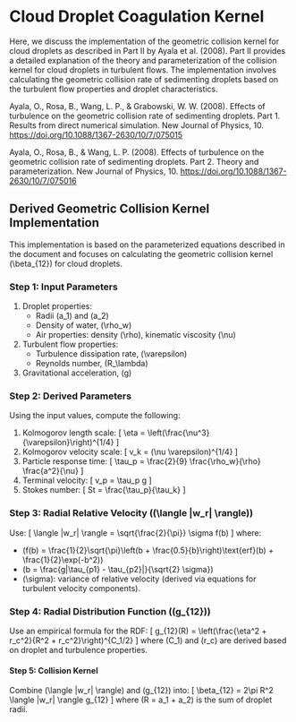 # Cloud Droplet Coagulation Kernel 

Here, we discuss the implementation of the geometric collision kernel for cloud droplets as described in Part II by Ayala et al. (2008). Part II provides a detailed explanation of the theory and parameterization of the collision kernel for cloud droplets in turbulent flows. The implementation involves calculating the geometric collision rate of sedimenting droplets based on the turbulent flow properties and droplet characteristics.

Ayala, O., Rosa, B., Wang, L. P., & Grabowski, W. W. (2008). Effects of turbulence on the geometric collision rate of sedimenting droplets. Part 1. Results from direct numerical simulation. New Journal of Physics, 10. https://doi.org/10.1088/1367-2630/10/7/075015

Ayala, O., Rosa, B., & Wang, L. P. (2008). Effects of turbulence on the geometric collision rate of sedimenting droplets. Part 2. Theory and parameterization. New Journal of Physics, 10. https://doi.org/10.1088/1367-2630/10/7/075016

## **Derived Geometric Collision Kernel Implementation**

This implementation is based on the parameterized equations described in the document and focuses on calculating the geometric collision kernel \(\beta_{12}\) for cloud droplets.

### **Step 1: Input Parameters**
1. Droplet properties:
   - Radii \(a_1\) and \(a_2\)
   - Density of water, \(\rho_w\)
   - Air properties: density \(\rho\), kinematic viscosity \(\nu\)
2. Turbulent flow properties:
   - Turbulence dissipation rate, \(\varepsilon\)
   - Reynolds number, \(R_\lambda\)
3. Gravitational acceleration, \(g\)

### **Step 2: Derived Parameters**
Using the input values, compute the following:
1. Kolmogorov length scale: 
   \[
   \eta = \left(\frac{\nu^3}{\varepsilon}\right)^{1/4}
   \]
2. Kolmogorov velocity scale:
   \[
   v_k = (\nu \varepsilon)^{1/4}
   \]
3. Particle response time:
   \[
   \tau_p = \frac{2}{9} \frac{\rho_w}{\rho} \frac{a^2}{\nu}
   \]
4. Terminal velocity:
   \[
   v_p = \tau_p g
   \]
5. Stokes number:
   \[
   St = \frac{\tau_p}{\tau_k}
   \]

### **Step 3: Radial Relative Velocity (\(\langle |w_r| \rangle\))**
Use:
\[
\langle |w_r| \rangle = \sqrt{\frac{2}{\pi}} \sigma f(b)
\]
where:
- \(f(b) = \frac{1}{2}\sqrt{\pi}\left(b + \frac{0.5}{b}\right)\text{erf}(b) + \frac{1}{2}\exp(-b^2)\)
- \(b = \frac{g|\tau_{p1} - \tau_{p2}|}{\sqrt{2} \sigma}\)
- \(\sigma\): variance of relative velocity (derived via equations for turbulent velocity components).

### **Step 4: Radial Distribution Function (\(g_{12}\))**
Use an empirical formula for the RDF:
\[
g_{12}(R) = \left(\frac{\eta^2 + r_c^2}{R^2 + r_c^2}\right)^{C_1/2}
\]
where \(C_1\) and \(r_c\) are derived based on droplet and turbulence properties.

#### **Step 5: Collision Kernel**
Combine \(\langle |w_r| \rangle\) and \(g_{12}\) into:
\[
\beta_{12} = 2\pi R^2 \langle |w_r| \rangle g_{12}
\]
where \(R = a_1 + a_2\) is the sum of droplet radii.

